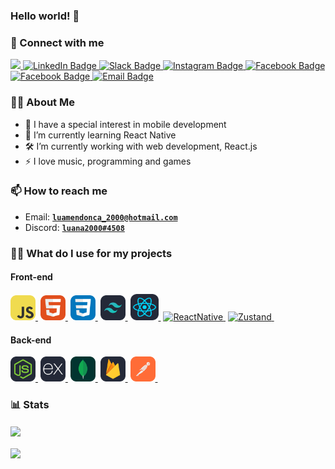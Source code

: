 <!-- LINK TO PROFILES https://github.com/durgeshsamariya/awesome-github-profile-readme-templates -->

<!-- LINK TO BUTTONS_1 https://dev.to/envoy_/150-badges-for-github-pnk?msclkid=6d81ccf1aeee11ec86763850e8306c32 -->

<!-- LINK TO BUTTONS_2 https://github.com/devicons/devicon/tree/master/icons -->

<!-- LINK TO BUTTONS_3 https://github.com/tandpfun/skill-icons/tree/main/icons -->

<!-- LINK TO EMOJIS https://github.com/ikatyang/emoji-cheat-sheet/blob/master/README.md?msclkid=6b85705daf3e11ecac4572c7f8e81b0d#animals--nature -->

### Hello world! 👋

<h3> 🤝 Connect with me</h3>
<a href="https://discord.com/users/688143629432258592">
  <img src="https://img.shields.io/badge/Discord-white?style=for-the-badge&logo=discord">
 </a>
<a href="https://www.linkedin.com/in/luamendonca00">
  <img src="https://img.shields.io/badge/LinkedIn-2554da?style=for-the-badge&logo=linkedin&logoColor=white" alt="LinkedIn Badge"/>
</a>
<a href="https://slack.com/app_redirect?channel=U02H9918P2A">
  <img src="https://img.shields.io/badge/Slack-4A154B?style=for-the-badge&logo=slack&logoColor=white" alt="Slack Badge"/>
</a>
<a href="https://instagram.com/luamendonca00">
  <img src="https://img.shields.io/badge/Instagram-E4405F?style=for-the-badge&logo=instagram&logoColor=white" alt="Instagram Badge"/>
</a>
<a href="https://www.facebook.com/LuanaMendonca00">
  <img src="https://img.shields.io/badge/Facebook-1877F2?style=for-the-badge&logo=facebook&logoColor=white" alt="Facebook Badge"/>
</a>
<a href="https://open.spotify.com/user/11153684721?si=40e260d1e9cc44d3">
  <img src="https://img.shields.io/badge/Spotify-1ED760?&style=for-the-badge&logo=spotify&logoColor=white" alt="Facebook Badge"/>
</a>
<a href="mailto:luamendonca_2000@hotmail.com">
  <img src="https://img.shields.io/badge/Email-D14836?style=for-the-badge&logo=gmail&logoColor=white" alt="Email Badge"/>
</a>

  ### :woman_technologist: About Me

  - 👀 I have a special interest in mobile development<br>
  - 🌱 I’m currently learning React Native<br>
  - 🛠️ I’m currently working with web development, React.js<br>
  - ⚡ I love music, programming and games
  
   ### 📫 How to reach me
   - Email: [**`luamendonca_2000@hotmail.com`**](mailto:luamendonca_2000@hotmail.com)
   - Discord: [**`luana2000#4508`**](https://discord.com/users/688143629432258592)
  
  ### 👩‍🔧 What do I use for my projects

<h4>Front-end</h4>

<div>
  <a href="https://developer.mozilla.org/pt-BR/docs/Web/JavaScript"><img src="https://github.com/tandpfun/skill-icons/blob/main/icons/JavaScript.svg" title="JavaScript" alt="JavaScript" width="40" height="40"/>&nbsp;</a>
  <a href="https://developer.mozilla.org/pt-BR/docs/Web/HTML"><img src="https://github.com/tandpfun/skill-icons/blob/main/icons/HTML.svg" title="HTML5" alt="HTML" width="40" height="40"/>&nbsp;</a>
  <a href="https://developer.mozilla.org/pt-BR/docs/Web/CSS"><img src="https://github.com/tandpfun/skill-icons/blob/main/icons/CSS.svg" title="CSS3" alt="CSS" width="40" height="40"/>&nbsp;</a>
  <a href="https://tailwindcss.com/"><img src="https://github.com/tandpfun/skill-icons/blob/main/icons/TailwindCSS-Dark.svg" title="TailwindCSS" alt="TailwindCSS" width="40" height="40"/>&nbsp;</a>
  <a href="https://react.dev/"><img src="https://github.com/tandpfun/skill-icons/blob/main/icons/React-Dark.svg" title="React.js" alt="React.js" width="45" height="42"/>&nbsp;</a>
  <a href="https://reactnative.dev/"><img src="https://github.com/luamendonca22/luamendonca22/blob/main/assets/react-native-seeklogo.com.svg" title="React Native" alt="ReactNative" width="45" height="42"/>&nbsp;</a>
  <a href="https://zustand-demo.pmnd.rs/"><img src="https://github.com/luamendonca22/luamendonca22/blob/main/assets/zustand.png" title="Zustand" alt="Zustand" height="45"/>&nbsp;</a>
</div>

<h4>Back-end</h4>

<div>
      <a href="https://nodejs.org/en"><img src="https://github.com/tandpfun/skill-icons/blob/main/icons/NodeJS-Dark.svg" title="NodeJS" **alt="NodeJS" width="40" height="40"/>&nbsp;</a>
      <a href="https://expressjs.com/"><img src="https://github.com/tandpfun/skill-icons/blob/main/icons/ExpressJS-Dark.svg" title="ExpressJS" **alt="ExpressJS" width="40" height="40"/>&nbsp;</a>
      <a href="https://www.mongodb.com/"><img src="https://github.com/tandpfun/skill-icons/blob/main/icons/MongoDB.svg" title="MongoDB" **alt="MongoDB" width="40" height="40"/>&nbsp;</a>
      <a href="https://firebase.google.com/"><img src="https://github.com/tandpfun/skill-icons/blob/main/icons/Firebase-Dark.svg" title="Firebase" **alt="Firebase" width="40" height="40"/>&nbsp;</a>
      <a href="https://www.postman.com/"><img src="https://github.com/tandpfun/skill-icons/blob/main/icons/Postman.svg" title="Postman" **alt="Postman" width="40" height="40"/>&nbsp;</a>
</div>


### 📊 Stats
<div>
  <div>
    <a title="GitHub Stats">
    <img height=150 align="center" src="https://github-readme-stats.vercel.app/api/top-langs/?username=luamendonca00&langs_count=7&show_icons=true&layout=compact&theme=react">
  </div>
  <br>
  <div>
    <a title = "Github Stats">
    <img height=150 align="center" src="https://github-readme-stats.vercel.app/api?username=luamendonca00&show_icons=true&count_private=true&theme=react">
  </div>
</div>
